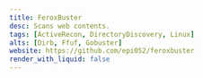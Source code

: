 ```yaml
---
title: FeroxBuster
desc: Scans web contents.
tags: [ActiveRecon, DirectoryDiscovery, Linux]
alts: [Dirb, Ffuf, Gobuster]
website: https://github.com/epi052/feroxbuster
render_with_liquid: false
---
```


